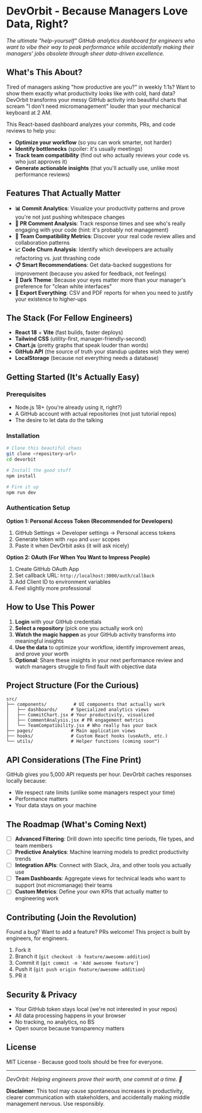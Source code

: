 # DevOrbit - Because Managers Love Data, Right?

*The ultimate "help-yourself" GitHub analytics dashboard for engineers who want to vibe their way to peak performance while accidentally making their managers' jobs obsolete through sheer data-driven excellence.*

## What's This About?

Tired of managers asking "how productive are you?" in weekly 1:1s? Want to show them exactly what productivity looks like with cold, hard data? DevOrbit transforms your messy GitHub activity into beautiful charts that scream "I don't need micromanagement" louder than your mechanical keyboard at 2 AM.

This React-based dashboard analyzes your commits, PRs, and code reviews to help you:
- **Optimize your workflow** (so you can work smarter, not harder)
- **Identify bottlenecks** (spoiler: it's usually meetings)
- **Track team compatibility** (find out who actually reviews your code vs. who just approves it)
- **Generate actionable insights** (that you'll actually use, unlike most performance reviews)

## Features That Actually Matter

- **📊 Commit Analytics**: Visualize your productivity patterns and prove you're not just pushing whitespace changes
- **💬 PR Comment Analysis**: Track response times and see who's really engaging with your code (hint: it's probably not management)
- **🤝 Team Compatibility Metrics**: Discover your real code review allies and collaboration patterns
- **📈 Code Churn Analysis**: Identify which developers are actually refactoring vs. just thrashing code
- **📋 Smart Recommendations**: Get data-backed suggestions for improvement (because you asked for feedback, not feelings)
- **🌙 Dark Theme**: Because your eyes matter more than your manager's preference for "clean white interfaces"
- **📄 Export Everything**: CSV and PDF reports for when you need to justify your existence to higher-ups

## The Stack (For Fellow Engineers)

- **React 18** + **Vite** (fast builds, faster deploys)
- **Tailwind CSS** (utility-first, manager-friendly-second)
- **Chart.js** (pretty graphs that speak louder than words)
- **GitHub API** (the source of truth your standup updates wish they were)
- **LocalStorage** (because not everything needs a database)

## Getting Started (It's Actually Easy)

### Prerequisites
- Node.js 18+ (you're already using it, right?)
- A GitHub account with actual repositories (not just tutorial repos)
- The desire to let data do the talking

### Installation

```bash
# Clone this beautiful chaos
git clone <repository-url>
cd devorbit

# Install the good stuff
npm install

# Fire it up
npm run dev
```

### Authentication Setup

**Option 1: Personal Access Token (Recommended for Developers)**
1. GitHub Settings → Developer settings → Personal access tokens
2. Generate token with `repo` and `user` scopes
3. Paste it when DevOrbit asks (it will ask nicely)

**Option 2: OAuth (For When You Want to Impress People)**
1. Create GitHub OAuth App
2. Set callback URL: `http://localhost:3000/auth/callback`
3. Add Client ID to environment variables
4. Feel slightly more professional

## How to Use This Power

1. **Login** with your GitHub credentials
2. **Select a repository** (pick one you actually work on)
3. **Watch the magic happen** as your GitHub activity transforms into meaningful insights
4. **Use the data** to optimize your workflow, identify improvement areas, and prove your worth
5. **Optional**: Share these insights in your next performance review and watch managers struggle to find fault with objective data

## Project Structure (For the Curious)

```
src/
├── components/          # UI components that actually work
│   ├── dashboards/     # Specialized analytics views
│   ├── CommitChart.jsx # Your productivity, visualized
│   ├── CommentAnalysis.jsx # PR engagement metrics
│   └── TeamCompatibility.jsx # Who really has your back
├── pages/              # Main application views
├── hooks/              # Custom React hooks (useAuth, etc.)
└── utils/              # Helper functions (coming soon™)
```

## API Considerations (The Fine Print)

GitHub gives you 5,000 API requests per hour. DevOrbit caches responses locally because:
- We respect rate limits (unlike some managers respect your time)
- Performance matters
- Your data stays on your machine

## The Roadmap (What's Coming Next)

- [ ] **Advanced Filtering**: Drill down into specific time periods, file types, and team members
- [ ] **Predictive Analytics**: Machine learning models to predict productivity trends
- [ ] **Integration APIs**: Connect with Slack, Jira, and other tools you actually use
- [ ] **Team Dashboards**: Aggregate views for technical leads who want to support (not micromanage) their teams
- [ ] **Custom Metrics**: Define your own KPIs that actually matter to engineering work

## Contributing (Join the Revolution)

Found a bug? Want to add a feature? PRs welcome! This project is built by engineers, for engineers.

1. Fork it
2. Branch it (`git checkout -b feature/awesome-addition`)
3. Commit it (`git commit -m 'Add awesome feature'`)
4. Push it (`git push origin feature/awesome-addition`)
5. PR it

## Security & Privacy

- Your GitHub token stays local (we're not interested in your repos)
- All data processing happens in your browser
- No tracking, no analytics, no BS
- Open source because transparency matters

## License

MIT License - Because good tools should be free for everyone.

---

*DevOrbit: Helping engineers prove their worth, one commit at a time. 🚀*

**Disclaimer**: This tool may cause spontaneous increases in productivity, clearer communication with stakeholders, and accidentally making middle management nervous. Use responsibly.